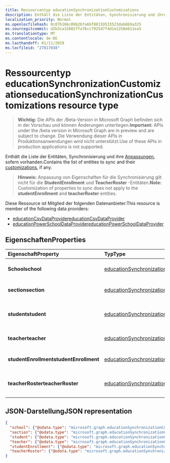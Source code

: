 ```yaml
---
title: Ressourcentyp educationSynchronizationCustomizations
description: Enthält die Liste der Entitäten, Synchronisierung und ihre Anpassungen an, sofern vorhanden.
localization_priority: Normal
ms.openlocfilehash: 0c07b166c09b2bfa6bf88159533523dab869a325
ms.sourcegitcommit: d2b3ca32602ffa76cc7925d7f4d1e2258e611ea5
ms.translationtype: MT
ms.contentlocale: de-DE
ms.lasthandoff: 01/11/2019
ms.locfileid: "27817038"
---
```

# <a name="educationsynchronizationcustomizations-resource-type"></a><span data-ttu-id="e0227-103">Ressourcentyp educationSynchronizationCustomizations</span><span class="sxs-lookup"><span data-stu-id="e0227-103">educationSynchronizationCustomizations resource type</span></span>

> <span data-ttu-id="e0227-104">**Wichtig:** Die APIs der /Beta-Version in Microsoft Graph befinden sich in der Vorschau und können Änderungen unterliegen.</span><span class="sxs-lookup"><span data-stu-id="e0227-104">**Important:** APIs under the /beta version in Microsoft Graph are in preview and are subject to change.</span></span> <span data-ttu-id="e0227-105">Die Verwendung dieser APIs in Produktionsanwendungen wird nicht unterstützt.</span><span class="sxs-lookup"><span data-stu-id="e0227-105">Use of these APIs in production applications is not supported.</span></span>

<span data-ttu-id="e0227-106">Enthält die Liste der Entitäten, Synchronisierung und ihre [Anpassungen](educationsynchronizationcustomization.md), sofern vorhanden.</span><span class="sxs-lookup"><span data-stu-id="e0227-106">Contains the list of entities to sync and their [customizations](educationsynchronizationcustomization.md), if any.</span></span>

> <span data-ttu-id="e0227-107">**Hinweis:** Anpassung von Eigenschaften für die Synchronisierung gilt nicht für die **StudentEnrollment** und **TeacherRoster** -Entitäten.</span><span class="sxs-lookup"><span data-stu-id="e0227-107">**Note:** Customization of properties to sync does not apply to the **studentEnrollment** and **teacherRoster** entities.</span></span>

<span data-ttu-id="e0227-108">Diese Ressource ist Mitglied der folgenden Datenanbieter:</span><span class="sxs-lookup"><span data-stu-id="e0227-108">This resource is member of the following data providers:</span></span>

* [<span data-ttu-id="e0227-109">educationCsvDataProvider</span><span class="sxs-lookup"><span data-stu-id="e0227-109">educationCsvDataProvider</span></span>](educationcsvdataprovider.md)
* [<span data-ttu-id="e0227-110">educationPowerSchoolDataProvider</span><span class="sxs-lookup"><span data-stu-id="e0227-110">educationPowerSchoolDataProvider</span></span>](educationpowerschooldataprovider.md)

## <a name="properties"></a><span data-ttu-id="e0227-111">Eigenschaften</span><span class="sxs-lookup"><span data-stu-id="e0227-111">Properties</span></span>

| <span data-ttu-id="e0227-112">Eigenschaft</span><span class="sxs-lookup"><span data-stu-id="e0227-112">Property</span></span> | <span data-ttu-id="e0227-113">Typ</span><span class="sxs-lookup"><span data-stu-id="e0227-113">Type</span></span> | <span data-ttu-id="e0227-114">Beschreibung</span><span class="sxs-lookup"><span data-stu-id="e0227-114">Description</span></span> |
|:-|:-|:-|
| <span data-ttu-id="e0227-115">**School**</span><span class="sxs-lookup"><span data-stu-id="e0227-115">**school**</span></span> | [<span data-ttu-id="e0227-116">educationSynchronizationCustomization</span><span class="sxs-lookup"><span data-stu-id="e0227-116">educationSynchronizationCustomization</span></span>](educationsynchronizationcustomization.md) |  <span data-ttu-id="e0227-117">Anpassung für eine Schule Entität.</span><span class="sxs-lookup"><span data-stu-id="e0227-117">Customization for a school entity.</span></span>        |
| <span data-ttu-id="e0227-118">**section**</span><span class="sxs-lookup"><span data-stu-id="e0227-118">**section**</span></span> | [<span data-ttu-id="e0227-119">educationSynchronizationCustomization</span><span class="sxs-lookup"><span data-stu-id="e0227-119">educationSynchronizationCustomization</span></span>](educationsynchronizationcustomization.md) |  <span data-ttu-id="e0227-120">Anpassung für eine Entität im Abschnitt.</span><span class="sxs-lookup"><span data-stu-id="e0227-120">Customization for a section entity.</span></span>         |
| <span data-ttu-id="e0227-121">**student**</span><span class="sxs-lookup"><span data-stu-id="e0227-121">**student**</span></span> | [<span data-ttu-id="e0227-122">educationSynchronizationCustomization</span><span class="sxs-lookup"><span data-stu-id="e0227-122">educationSynchronizationCustomization</span></span>](educationsynchronizationcustomization.md) |  <span data-ttu-id="e0227-123">Anpassung für eine Student-Entität.</span><span class="sxs-lookup"><span data-stu-id="e0227-123">Customization for a student entity.</span></span>         |
| <span data-ttu-id="e0227-124">**teacher**</span><span class="sxs-lookup"><span data-stu-id="e0227-124">**teacher**</span></span> | [<span data-ttu-id="e0227-125">educationSynchronizationCustomization</span><span class="sxs-lookup"><span data-stu-id="e0227-125">educationSynchronizationCustomization</span></span>](educationsynchronizationcustomization.md) |  <span data-ttu-id="e0227-126">Anpassung für eine Entität Lehrer.</span><span class="sxs-lookup"><span data-stu-id="e0227-126">Customization for a teacher entity.</span></span>         |
| <span data-ttu-id="e0227-127">**studentEnrollment**</span><span class="sxs-lookup"><span data-stu-id="e0227-127">**studentEnrollment**</span></span> | [<span data-ttu-id="e0227-128">educationSynchronizationCustomization</span><span class="sxs-lookup"><span data-stu-id="e0227-128">educationSynchronizationCustomization</span></span>](educationsynchronizationcustomization.md) |  <span data-ttu-id="e0227-129">Anpassung für die Student-Registrierung.</span><span class="sxs-lookup"><span data-stu-id="e0227-129">Customization for student enrollment.</span></span>           |
| <span data-ttu-id="e0227-130">**teacherRoster**</span><span class="sxs-lookup"><span data-stu-id="e0227-130">**teacherRoster**</span></span> | [<span data-ttu-id="e0227-131">educationSynchronizationCustomization</span><span class="sxs-lookup"><span data-stu-id="e0227-131">educationSynchronizationCustomization</span></span>](educationsynchronizationcustomization.md) |       <span data-ttu-id="e0227-132">Anpassung für eine Teilnehmerliste Lehrer.</span><span class="sxs-lookup"><span data-stu-id="e0227-132">Customization for a teacher roster.</span></span>    |

## <a name="json-representation"></a><span data-ttu-id="e0227-133">JSON-Darstellung</span><span class="sxs-lookup"><span data-stu-id="e0227-133">JSON representation</span></span>
<!-- {
  "blockType": "resource",
  "optionalProperties": [

  ],
  "@odata.type": "#microsoft.graph.educationSynchronizationCustomizations"
}-->

```json
{
  "school": {"@odata.type": "microsoft.graph.educationSynchronizationCustomization"},
  "section": {"@odata.type": "microsoft.graph.educationSynchronizationCustomization"},
  "student": {"@odata.type": "microsoft.graph.educationSynchronizationCustomization"},
  "teacher": {"@odata.type": "microsoft.graph.educationSynchronizationCustomization"},
  "studentEnrollment": {"@odata.type": "microsoft.graph.educationSynchronizationCustomization"},
  "teacherRoster": {"@odata.type": "microsoft.graph.educationSynchronizationCustomization"}
}
```

